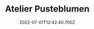 ---
title: Atelier Pusteblumen
project-type: Branding – Photo and Videography – Website – Copywriting
date: 2022-07-01T12:42:40.700Z
weight: 20
image: https://res.cloudinary.com/dikhrro6y/image/upload/v1666098918/laptop-manu_gcotlr.jpg
imageAltText: Image of how the website looks like on a MacBook.
summary: ""
modules:
  - type: paragraph
    text: "For this lovely client, the creation of the brand started with naming.
      After discussing and analysing the client's wishes, we found a name that
      she felt was perfect for her endeavour: Atelier Pusteblumen. Pusteblumen
      is the German name for Dandelions. The logo is a representation of her
      love for nature and there is a subtle mention about her family."
    title: Creating an identity
  - type: gallery
    images:
      - image: https://res.cloudinary.com/dikhrro6y/image/upload/v1666097909/DSC_0105_ywvxwd.jpg
        imageAltText: "This is a photograph of a wooden spoon held up to show the size
          compared to a hand. "
      - image: https://res.cloudinary.com/dikhrro6y/image/upload/v1666097909/DSC_0218_qp3qev.jpg
        imageAltText: "This is a photograph of her products with some embellishments. "
      - image: https://res.cloudinary.com/dikhrro6y/video/upload/v1666098197/video-manu_xufjt9.mp4
        imageAltText: "This is a video shot for Atelier Pusteblumen, showing its
          founder, Manuela, doing some woodworking. "
link: ""
---